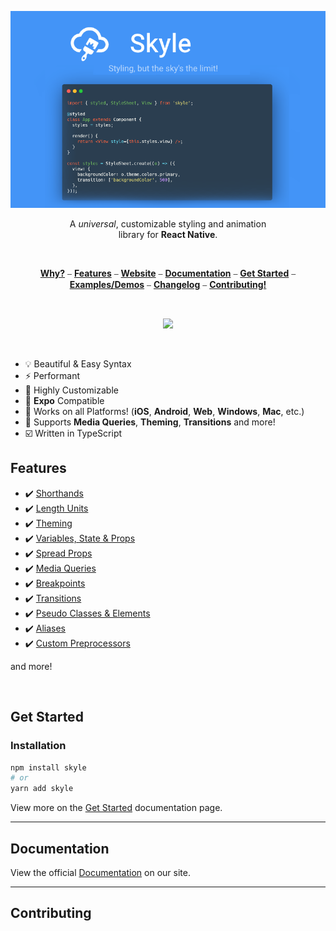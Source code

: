 <p align="center">
  <a href="#"><img src="./docs/assets/banner.png" /></a>
</p>

<p align='center'>
  A <em>universal</em>, customizable styling and animation <br />
  library for <strong>React Native</strong>.
</p>
<br/>

<p align="center">
  <a href='#why'><strong>Why?</strong></a> ⎯
  <a href='#features'><strong>Features</strong></a> ⎯ 
  <a href='https://skyle.js.org'><strong>Website</strong></a> ⎯ 
  <a href='#documentation'><strong>Documentation</strong></a> ⎯ 
  <a href='#get-started'><strong>Get Started</strong></a> ⎯ 
  <a href='https://skyle.js.org/docs'><strong>Examples/Demos</strong></a> ⎯ 
  <a href='https://skyle.js.org/docs/changelog'><strong>Changelog</strong></a> ⎯ 
  <a href='#contributing'><strong>Contributing!</strong></a>
</p>
<br/>

<p align="center">
  <a href="./packages/skyle/package.json">
    <img src="https://img.shields.io/npm/v/skyle.svg?maxAge=3600&label=version&colorB=007ec6">
  </a>
</p>
<br/>

- 💡 Beautiful & Easy Syntax
- ⚡ Performant
- 🎨 Highly Customizable
- 🔼 **Expo** Compatible
- 🧩 Works on all Platforms! (**iOS**, **Android**, **Web**, **Windows**, **Mac**, etc.)
- 🌟 Supports **Media Queries**, **Theming**, **Transitions** and more!
- ☑️ Written in TypeScript

## Features

- ✔️ [Shorthands](#documentation)
- ✔️ [Length Units](#documentation)
- ✔️ [Theming](#documentation)
- ✔️ [Variables, State & Props](#documentation)
- ✔️ [Spread Props](#documentation)
- ✔️ [Media Queries](#documentation)
- ✔️ [Breakpoints](#documentation)
- ✔️ [Transitions](#documentation)
- ✔️ [Pseudo Classes & Elements](#documentation)
- ✔️ [Aliases](#documentation)
- ✔️ [Custom Preprocessors](#documentation)

and more!

<br />

## Get Started

### Installation

```bash
npm install skyle
# or
yarn add skyle
```

View more on the [Get Started](https://skyle.js.org/docs/get-started) documentation page.

---

## Documentation

View the official [Documentation](https://skyle.js.org/docs/get-started) on our site.

---

## Contributing

```

```
